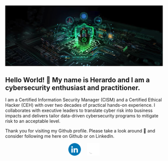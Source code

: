 <p align="center">
  <img src="/assets/images/cysec banner.png">
</p>

## Hello World! 👋 My name is Herardo and I am a cybersecurity enthusiast and practitioner. 

I am a Certified Information Security Manager (CISM) and a Certified Ethical Hacker (CEH) with over two decades of practical hands-on experience. I collaborates with executive leaders to translate cyber risk into business impacts and delivers tailor data-driven cybersecurity programs to mitigate risk to an acceptable level.

Thank you for visiting my Github profile. Please take a look around 👀 and consider following me here on Github or on LinkedIn.

<p style="display: flex; justify-content: center; align-items: center; gap: 20px;">
  <a href="https://linkedin.com/in/herardomartinez">
    <img src="/assets/images/LinkedIn.png" alt="LinkedIn Profile" title="LinkedIn" width="40" height="40">
  </a>
  <a href="https://github.com/herardo-m">
    <img src="/assets/images/Github.png" alt="Github Profile" title="Github" width="40" height="40">
  </a>
</p>
